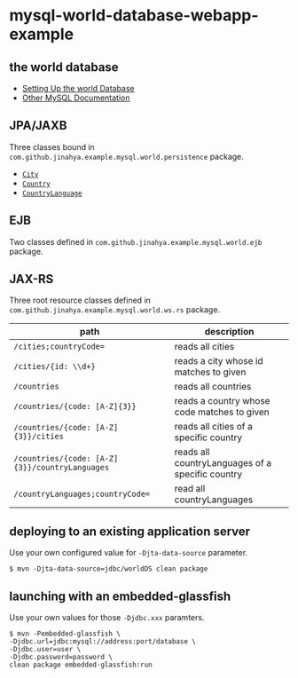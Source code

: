 # mysql-world-database-webapp-example

## the world database
* <a href="https://dev.mysql.com/doc/world-setup/en/">Setting Up the world Database</a>
* <a href="https://dev.mysql.com/doc/index-other.html">Other MySQL Documentation</a>

## JPA/JAXB
Three classes bound in `com.github.jinahya.example.mysql.world.persistence` package.
* [`City`](src/main/java/com/github/jinahya/example/mysql/world/persistence/City.java)
* [`Country`](src/main/java/com/github/jinahya/example/mysql/world/persistence/Country.java)
* [`CountryLanguage`](src/main/java/com/github/jinahya/example/mysql/world/persistence/CountryLanguage.java)

## EJB
Two classes defined in `com.github.jinahya.example.mysql.world.ejb` package.

## JAX-RS
Three root resource classes defined in `com.github.jinahya.example.mysql.world.ws.rs` package.

|path                                          |description|
|----------------------------------------------|-----------|
|`/cities;countryCode=`                        |reads all cities|
|`/cities/{id: \\d+}`                          |reads a city whose id matches to given|
|`/countries`                                  |reads all countries|
|`/countries/{code: [A-Z]{3}}`                 |reads a country whose code matches to given|
|`/countries/{code: [A-Z]{3}}/cities`          |reads all cities of a specific country|
|`/countries/{code: [A-Z]{3}}/countryLanguages`|reads all countryLanguages of a specific country|
|`/countryLanguages;countryCode=`              |read all countryLanguages|

## deploying to an existing application server
Use your own configured value for `-Djta-data-source` parameter.
````
$ mvn -Djta-data-source=jdbc/worldDS clean package
````

## launching with an embedded-glassfish
Use your own values for those `-Djdbc.xxx` paramters.
````
$ mvn -Pembedded-glassfish \
-Djdbc.url=jdbc:mysql://address:port/database \
-Djdbc.user=user \
-Djdbc.password=password \
clean package embedded-glassfish:run
````
